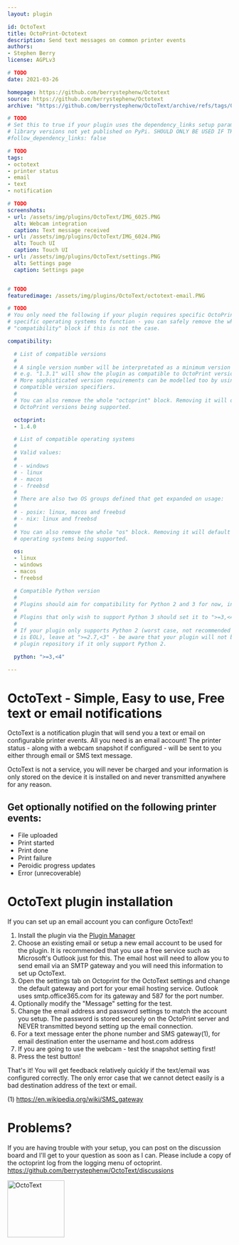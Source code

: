 ```yaml
---
layout: plugin

id: OctoText
title: OctoPrint-Octotext
description: Send text messages on common printer events
authors:
- Stephen Berry
license: AGPLv3

# TODO
date: 2021-03-26

homepage: https://github.com/berrystephenw/Octotext
source: https://github.com/berrystephenw/Octotext
archive: "https://github.com/berrystephenw/OctoText/archive/refs/tags/0.1.2.zip"

# TODO
# Set this to true if your plugin uses the dependency_links setup parameter to include
# library versions not yet published on PyPi. SHOULD ONLY BE USED IF THERE IS NO OTHER OPTION!
#follow_dependency_links: false

# TODO
tags:
- octotext
- printer status
- email
- text
- notification

# TODO
screenshots:
- url: /assets/img/plugins/OctoText/IMG_6025.PNG
  alt: Webcam integration
  caption: Text message received
- url: /assets/img/plugins/OctoText/IMG_6024.PNG
  alt: Touch UI
  caption: Touch UI
- url: /assets/img/plugins/OctoText/settings.PNG
  alt: Settings page
  caption: Settings page


# TODO
featuredimage: /assets/img/plugins/OctoText/octotext-email.PNG

# TODO
# You only need the following if your plugin requires specific OctoPrint versions or
# specific operating systems to function - you can safely remove the whole
# "compatibility" block if this is not the case.

compatibility:

  # List of compatible versions
  #
  # A single version number will be interpretated as a minimum version requirement,
  # e.g. "1.3.1" will show the plugin as compatible to OctoPrint versions 1.3.1 and up.
  # More sophisticated version requirements can be modelled too by using PEP440
  # compatible version specifiers.
  #
  # You can also remove the whole "octoprint" block. Removing it will default to all
  # OctoPrint versions being supported.

  octoprint:
  - 1.4.0

  # List of compatible operating systems
  #
  # Valid values:
  #
  # - windows
  # - linux
  # - macos
  # - freebsd
  #
  # There are also two OS groups defined that get expanded on usage:
  #
  # - posix: linux, macos and freebsd
  # - nix: linux and freebsd
  #
  # You can also remove the whole "os" block. Removing it will default to all
  # operating systems being supported.

  os:
  - linux
  - windows
  - macos
  - freebsd

  # Compatible Python version
  #
  # Plugins should aim for compatibility for Python 2 and 3 for now, in which case the value should be ">=2.7,<4".
  #
  # Plugins that only wish to support Python 3 should set it to ">=3,<4".
  #
  # If your plugin only supports Python 2 (worst case, not recommended for newly developed plugins since Python 2
  # is EOL), leave at ">=2.7,<3" - be aware that your plugin will not be allowed to register on the
  # plugin repository if it only support Python 2.

  python: ">=3,<4"

---
```

# OctoText - Simple, Easy to use, Free text or email notifications 
OctoText is a notification plugin that will send you a text or email on configurable printer events. All 
you need is an email account! The printer status - along with a webcam snapshot if configured - will
be sent to you either through email or SMS text message. 

OctoText is not a service, you will never be charged and your information is only stored on the device it
is installed on and never transmitted anywhere for any reason.

## Get optionally notified on the following printer events:
<ul>
   <li> File uploaded</li>
   <li> Print started</li>
   <li> Print done</li>
   <li> Print failure </li>
   <li> Peroidic progress updates </li>
   <li> Error (unrecoverable)</li>
</ul>

# OctoText plugin installation
If you can set up an email account you can configure OctoText!

1. Install the plugin via the [Plugin Manager](https://docs.octoprint.org/en/master/bundledplugins/pluginmanager.html)
2. Choose an existing email or setup a new email account to be used for the plugin. It is recommended that you use a free
service such as Microsoft's Outlook just for this. The email host will need to allow you to send email
via an SMTP gateway and you will need this information to set up OctoText. 
3. Open the settings tab on Octoprint for the OctoText settings and change the default gateway and port 
for your email hosting service. Outlook uses smtp.office365.com for its gateway and 587 for the port number.
4. Optionally modify the "Message" setting for the test.
5. Change the email address and password settings to match the account you setup. The password is stored securely on 
the OctoPrint server and NEVER transmitted beyond setting up the email connection.
6. For a text message enter the phone number and SMS gateway(1), for email destination enter the username and host.com address
7. If you are going to use the webcam - test the snapshot setting first!
8. Press the test button!

That's it! You will get feedback relatively quickly if the text/email was configured correctly.
The only error case that we cannot detect easily is a bad destination address of the text or email. 

(1) https://en.wikipedia.org/wiki/SMS_gateway

# Problems?
If you are having trouble with your setup, you can post on the discussion board and I'll get to your question as soon as I can. Please include a copy of the octoprint log from the logging menu of octoprint. https://github.com/berrystephenw/OctoText/discussions

<img width="128" alt="OctoText" src="/assets/img/plugins/OctoText/iconfinder_13_1236350.png">
